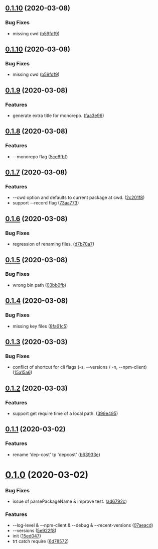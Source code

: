 ## [0.1.10](https://github.com/rich-lab/depcost/compare/v0.1.9...v0.1.10) (2020-03-08)


### Bug Fixes

* missing cwd ([b59fdf9](https://github.com/rich-lab/depcost/commit/b59fdf90c003b15da4b0b85b22fb48ddce04cc22))



## [0.1.10](https://github.com/rich-lab/depcost/compare/v0.1.9...v0.1.10) (2020-03-08)


### Bug Fixes

* missing cwd ([b59fdf9](https://github.com/rich-lab/depcost/commit/b59fdf90c003b15da4b0b85b22fb48ddce04cc22))



## [0.1.9](https://github.com/rich-lab/depcost/compare/v0.1.8...v0.1.9) (2020-03-08)


### Features

* generate extra title for monorepo. ([faa3e96](https://github.com/rich-lab/depcost/commit/faa3e96abef15d352f16a6c72288035d12980063))



## [0.1.8](https://github.com/rich-lab/depcost/compare/v0.1.7...v0.1.8) (2020-03-08)


### Features

* --monorepo flag ([5ce6fbf](https://github.com/rich-lab/depcost/commit/5ce6fbf3d06e84eb4261af3d154baac4496d249a))



## [0.1.7](https://github.com/rich-lab/depcost/compare/v0.1.6...v0.1.7) (2020-03-08)


### Features

* --cwd option and defaults to current package at cwd. ([2c201f8](https://github.com/rich-lab/depcost/commit/2c201f81c1206670b865c07b89f7a5894a362054))
* support --record flag ([73aa773](https://github.com/rich-lab/depcost/commit/73aa773ec0a21ffe8936fb09581d0df471899f8f))



## [0.1.6](https://github.com/rich-lab/depcost/compare/v0.1.5...v0.1.6) (2020-03-08)


### Bug Fixes

* regression of renaming files. ([d7b70a7](https://github.com/rich-lab/depcost/commit/d7b70a7092b2db325603f25ed35e195152c95e0f))



## [0.1.5](https://github.com/rich-lab/depcost/compare/v0.1.4...v0.1.5) (2020-03-08)


### Bug Fixes

* wrong bin path ([03bb0fb](https://github.com/rich-lab/depcost/commit/03bb0fb06f7c21c97481859aa576aa18950e7af8))



## [0.1.4](https://github.com/rich-lab/depcost/compare/v0.1.3...v0.1.4) (2020-03-08)


### Bug Fixes

* missing key files ([8fa61c5](https://github.com/rich-lab/depcost/commit/8fa61c52ed2dd4d8166f9e7bee5c3d68181fcd6f))


<a name="0.1.3"></a>
## [0.1.3](https://github.com/rich-lab/depcost/compare/v0.1.2...v0.1.3) (2020-03-03)


### Bug Fixes

* conflict of shortcut for cli flags (-s, --versions / -n, --npm-client) ([15a15a6](https://github.com/rich-lab/depcost/commit/15a15a6))



<a name="0.1.2"></a>
## [0.1.2](https://github.com/rich-lab/depcost/compare/v0.1.1...v0.1.2) (2020-03-03)


### Features

* support get require time of a local path. ([399e495](https://github.com/rich-lab/depcost/commit/399e495))



<a name="0.1.1"></a>
## [0.1.1](https://github.com/rich-lab/depcost/compare/v0.1.0...v0.1.1) (2020-03-02)


### Features

* rename 'dep-cost' tp 'depcost' ([b63933e](https://github.com/rich-lab/depcost/commit/b63933e))



<a name="0.1.0"></a>
# [0.1.0](https://github.com/rich-lab/depcost/compare/15ed047...v0.1.0) (2020-03-02)


### Bug Fixes

* issue of parsePackageName & improve test. ([ad6792c](https://github.com/rich-lab/depcost/commit/ad6792c))


### Features

* --log-level & --npm-client & --debug & --recent-versions ([07aeacd](https://github.com/rich-lab/depcost/commit/07aeacd))
* --versions ([5e922f8](https://github.com/rich-lab/depcost/commit/5e922f8))
* init ([15ed047](https://github.com/rich-lab/depcost/commit/15ed047))
* trt catch require ([6d78572](https://github.com/rich-lab/depcost/commit/6d78572))



